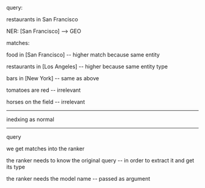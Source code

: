 query:

restaurants in San Francisco

NER: [San Francisco] --> GEO

matches:

food in [San Francisco] -- higher match because same entity 

restaurants in [Los Angeles] -- higher because same entity type

bars in [New York] -- same as above
 
tomatoes are red -- irrelevant
 
horses on the field -- irrelevant

--- 

inedxing as normal

---

query

we get matches into the ranker

the ranker needs to know the original query -- in order to extract it and get its type

the ranker needs the model name -- passed as argument